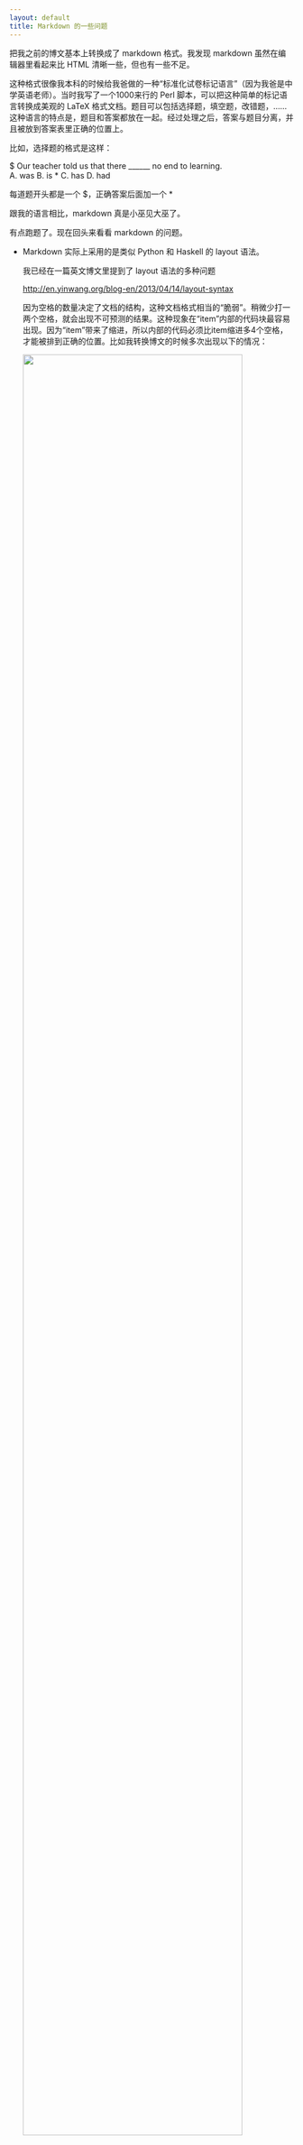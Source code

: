 ```yaml
---
layout: default
title: Markdown 的一些问题
---
```


把我之前的博文基本上转换成了 markdown 格式。我发现 markdown 虽然在编辑器里看起来比 HTML 清晰一些，但也有一些不足。

这种格式很像我本科的时候给我爸做的一种“标准化试卷标记语言”（因为我爸是中学英语老师）。当时我写了一个1000来行的 Perl 脚本，可以把这种简单的标记语言转换成美观的 LaTeX 格式文档。题目可以包括选择题，填空题，改错题，…… 这种语言的特点是，题目和答案都放在一起。经过处理之后，答案与题目分离，并且被放到答案表里正确的位置上。

比如，选择题的格式是这样：

$ Our teacher told us that there ______ no end to learning. <br>
   A. was    B. is *        C. has            D. had

每道题开头都是一个 $，正确答案后面加一个 *

跟我的语言相比，markdown 真是小巫见大巫了。


有点跑题了。现在回头来看看 markdown 的问题。


* Markdown 实际上采用的是类似 Python 和 Haskell 的 layout 语法。

  我已经在一篇英文博文里提到了 layout 语法的多种问题

    <http://en.yinwang.org/blog-en/2013/04/14/layout-syntax>

  因为空格的数量决定了文档的结构，这种文档格式相当的“脆弱”。稍微少打一两个空格，就会出现不可预测的结果。这种现象在“item”内部的代码块最容易出现。因为“item”带来了缩进，所以内部的代码必须比item缩进多4个空格，才能被排到正确的位置。比如我转换博文的时候多次出现以下的情况：

  <img src="http://www.yinwang.org/images/markdown-mistake.png" width="90%">

  这里的问题是，代码里的第一行 `helloworld z = let x = 1` 因为缩进不够，被放到了代码块外面。但是为了准确的缩进所耗费的精力，其实比直接打 `<pre>` 这样的 tag 还要多。


* 特殊字符需要 escape

  因为 markdown 使用了很多特殊字符：\*, [, ], #, ... 这些都需要在文档里被 escape。我多次发现文档段落整段的变成斜体，就是因为原来的文档里出现了 `x*y` 这样的表达式。

  少量的特殊字符无所谓，但是我觉得 markdown 的特殊字符太多了一点。

* 表达力相当有限

  在有些细节上，markdown 并不能表达我想要的格式。比如它不能正确的插入断行 `<br>`。如果你有两块紧接在一起的代码，但你不想把它们连在一起…… 于是你就发现自己加入了越来越多的 HTML。

  这在图片的语法上就更加明显，markdown 引入了 `![alt](image url)` 这样繁琐难记的格式，却不能用简单的，一致的格式表达必须的信息。比如现在它仍然无法表达图片的大小，这是相当重要的信息。所以我觉得 markdown 的语法已经显示出了它的弱点，如果它要表达更复杂的信息，就会变得比 HTML 还要难记，难看。所以对于图片，我觉得还不如直接用 HTML 的 `<img>` 。

现在就这样先凑合着吧。也许过段时间我自己设计一个格式。
